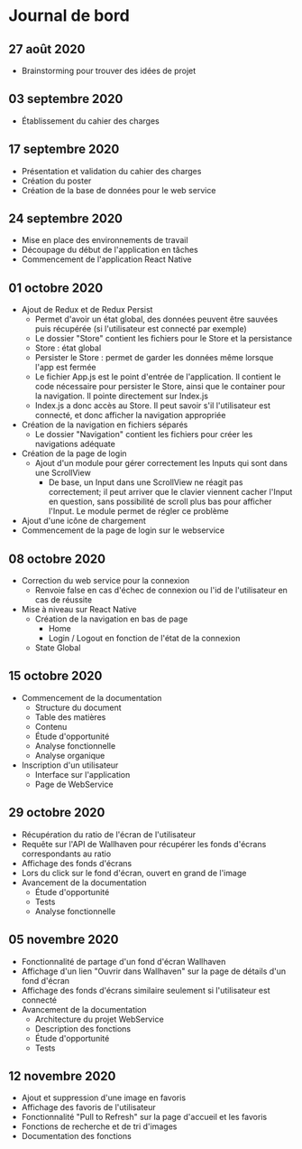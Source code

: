 # Journal de bord
## 27 août 2020
* Brainstorming pour trouver des idées de projet

## 03 septembre 2020

* Établissement du cahier des charges

## 17 septembre 2020

* Présentation et validation du cahier des charges
* Création du poster
* Création de la base de données pour le web service

## 24 septembre 2020

* Mise en place des environnements de travail
* Découpage du début de l'application en tâches
* Commencement de l'application React Native

## 01 octobre 2020

* Ajout de Redux et de Redux Persist
    * Permet d'avoir un état global, des données peuvent être sauvées puis récupérée (si l'utilisateur est connecté par exemple)
    * Le dossier "Store" contient les fichiers pour le Store et la persistance
    * Store : état global
    * Persister le Store : permet de garder les données même lorsque l'app est fermée
    * Le fichier App.js est le point d'entrée de l'application. Il contient le code nécessaire pour persister le Store, ainsi que le container pour la navigation. Il pointe directement sur Index.js
    * Index.js a donc accès au Store. Il peut savoir s'il l'utilisateur est connecté, et donc afficher la navigation appropriée
* Création de la navigation en fichiers séparés
    * Le dossier "Navigation" contient les fichiers pour créer les navigations adéquate
* Création de la page de login
    * Ajout d'un module pour gérer correctement les Inputs qui sont dans une ScrollView
        * De base, un Input dans une ScrollView ne réagit pas correctement; il peut arriver que le clavier viennent cacher l'Input en question, sans possibilité de scroll plus bas pour afficher l'Input. Le module permet de régler ce problème
*  Ajout d'une icône de chargement
*  Commencement de la page de login sur le webservice

## 08 octobre 2020

* Correction du web service pour la connexion
    * Renvoie false en cas d'échec de connexion ou l'id de l'utilisateur en cas de réussite
* Mise à niveau sur React Native
    * Création de la navigation en bas de page
        * Home
        * Login / Logout en fonction de l'état de la connexion
    * State Global 

## 15 octobre 2020

* Commencement de la documentation
    * Structure du document
    * Table des matières
    * Contenu
    * Étude d'opportunité
    * Analyse fonctionnelle
    * Analyse organique
* Inscription d'un utilisateur
    * Interface sur l'application
    * Page de WebService

## 29 octobre 2020

* Récupération du ratio de l'écran de l'utilisateur
* Requête sur l'API de Wallhaven pour récupérer les fonds d'écrans correspondants au ratio
* Affichage des fonds d'écrans
* Lors du click sur le fond d'écran, ouvert en grand de l'image
* Avancement de la documentation
    * Étude d'opportunité
    * Tests
    * Analyse fonctionnelle

## 05 novembre 2020

* Fonctionnalité de partage d'un fond d'écran Wallhaven
* Affichage d'un lien "Ouvrir dans Wallhaven" sur la page de détails d'un fond d'écran
* Affichage des fonds d'écrans similaire seulement si l'utilisateur est connecté
* Avancement de la documentation
    * Architecture du projet WebService
    * Description des fonctions
    * Étude d'opportunité
    * Tests

## 12 novembre 2020

* Ajout et suppression d'une image en favoris
* Affichage des favoris de l'utilisateur
* Fonctionnalité "Pull to Refresh" sur la page d'accueil et les favoris
* Fonctions de recherche et de tri d'images
* Documentation des fonctions 